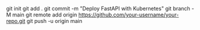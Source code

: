 git init
git add .
git commit -m "Deploy FastAPI with Kubernetes"
git branch -M main
git remote add origin https://github.com/your-username/your-repo.git
git push -u origin main
